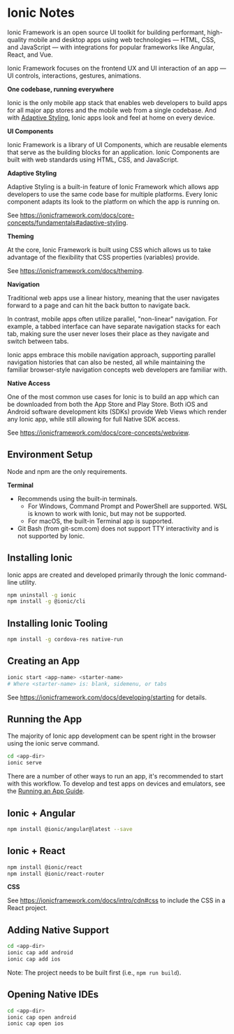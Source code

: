 # Ionic Notes

Ionic Framework is an open source UI toolkit for building performant, high-quality mobile and desktop apps using web technologies — HTML, CSS, and JavaScript — with integrations for popular frameworks like Angular, React, and Vue.

Ionic Framework focuses on the frontend UX and UI interaction of an app — UI controls, interactions, gestures, animations.

**One codebase, running everywhere**

Ionic is the only mobile app stack that enables web developers to build apps for all major app stores and the mobile web from a single codebase. And with [Adaptive Styling](https://ionicframework.com/docs/theming/platform-styles), Ionic apps look and feel at home on every device.

**UI Components**

Ionic Framework is a library of UI Components, which are reusable elements that serve as the building blocks for an application. Ionic Components are built with web standards using HTML, CSS, and JavaScript.

**Adaptive Styling**

Adaptive Styling is a built-in feature of Ionic Framework which allows app developers to use the same code base for multiple platforms. Every Ionic component adapts its look to the platform on which the app is running on.

See https://ionicframework.com/docs/core-concepts/fundamentals#adaptive-styling.

**Theming**

At the core, Ionic Framework is built using CSS which allows us to take advantage of the flexibility that CSS properties (variables) provide.

See https://ionicframework.com/docs/theming.

**Navigation**

Traditional web apps use a linear history, meaning that the user navigates forward to a page and can hit the back button to navigate back.

In contrast, mobile apps often utilize parallel, "non-linear" navigation. For example, a tabbed interface can have separate navigation stacks for each tab, making sure the user never loses their place as they navigate and switch between tabs.

Ionic apps embrace this mobile navigation approach, supporting parallel navigation histories that can also be nested, all while maintaining the familiar browser-style navigation concepts web developers are familiar with.

**Native Access**

One of the most common use cases for Ionic is to build an app which can be downloaded from both the App Store and Play Store. Both iOS and Android software development kits (SDKs) provide Web Views which render any Ionic app, while still allowing for full Native SDK access.

See https://ionicframework.com/docs/core-concepts/webview.


## Environment Setup

Node and npm are the only requirements.

**Terminal**

- Recommends using the built-in terminals.
  + For Windows, Command Prompt and PowerShell are supported. WSL is known to work with Ionic, but may not be supported.
  + For macOS, the built-in Terminal app is supported.
- Git Bash (from git-scm.com) does not support TTY interactivity and is not supported by Ionic.


## Installing Ionic

Ionic apps are created and developed primarily through the Ionic command-line utility.

```sh
npm uninstall -g ionic
npm install -g @ionic/cli
```


## Installing Ionic Tooling

```sh
npm install -g cordova-res native-run
```


## Creating an App

```sh
ionic start <app-name> <starter-name>
# Where <starter-name> is: blank, sidemenu, or tabs
```

See https://ionicframework.com/docs/developing/starting for details.


## Running the App

The majority of Ionic app development can be spent right in the browser using the ionic serve command.

```sh
cd <app-dir>
ionic serve
```

There are a number of other ways to run an app, it's recommended to start with this workflow. To develop and test apps on devices and emulators, see the [Running an App Guide](https://ionicframework.com/docs/developing/previewing).


## Ionic + Angular

```sh
npm install @ionic/angular@latest --save
```


## Ionic + React

```sh
npm install @ionic/react
npm install @ionic/react-router
```

**CSS**

See https://ionicframework.com/docs/intro/cdn#css to include the CSS in a React project.


## Adding Native Support

```sh
cd <app-dir>
ionic cap add android
ionic cap add ios
```

Note: The project needs to be built first (i.e., `npm run build`).


## Opening Native IDEs

```sh
cd <app-dir>
ionic cap open android
ionic cap open ios
```
